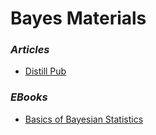 # Bayes Materials

### *Articles*
- [Distill Pub](https://distill.pub/2020/bayesian-optimization/)

### *EBooks*
- [Basics of Bayesian Statistics](https://statswithr.github.io/book/the-basics-of-bayesian-statistics.html)
